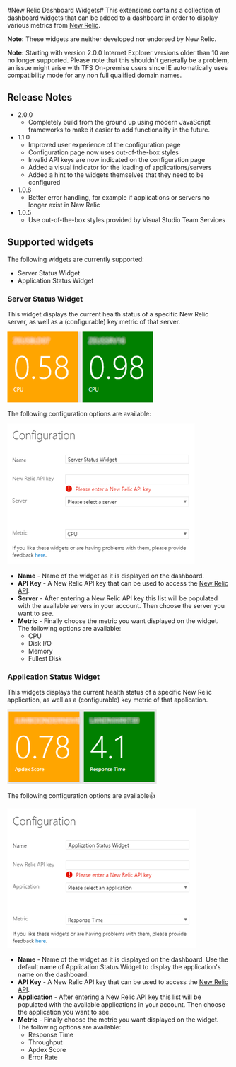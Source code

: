 ﻿#New Relic Dashboard Widgets#
This extensions contains a collection of dashboard widgets that can be added to a dashboard in order to
display various metrics from [New Relic](http://www.newrelic.com).

**Note:** These widgets are neither developed nor endorsed by New Relic.

**Note:** Starting with version 2.0.0 Internet Explorer versions older than 10 are no longer supported.
Please note that this shouldn't generally be a problem, an issue might arise with TFS On-premise users
since IE automatically uses compatibility mode for any non full qualified domain names. 

## Release Notes
* 2.0.0
    * Completely build from the ground up using modern JavaScript frameworks to make it easier to add functionality in the future.
* 1.1.0
    * Improved user experience of the configuration page
    * Configuration page now uses out-of-the-box styles
    * Invalid API keys are now indicated on the configuration page
    * Added a visual indicator for the loading of applications/servers
    * Added a hint to the widgets themselves that they need to be configured
* 1.0.8
    * Better error handling, for example if applications or servers no longer exist in New Relic
* 1.0.5
    * Use out-of-the-box styles provided by Visual Studio Team Services

## Supported widgets
The following widgets are currently supported:

* Server Status Widget
* Application Status Widget

### Server Status Widget
This widget displays the current health status of a specific New Relic server, as well as a (configurable) key metric of that server.

![](img/server-widget-preview.png)

The following configuration options are available:

![](img/server-widget-configuration.png)

* **Name** - Name of the widget as it is displayed on the dashboard.
* **API Key** - A New Relic API key that can be used to access the [New Relic API](https://docs.newrelic.com/docs/apis/rest-api-v2/requirements/new-relic-rest-api-v2-getting-started).
* **Server** - After entering a New Relic API key this list will be populated with the available servers in your account. Then choose the server you want to see.
* **Metric** - Finally choose the metric you want displayed on the widget. The following options are available:
    * CPU
    * Disk I/O
    * Memory
    * Fullest Disk

### Application Status Widget
This widgets displays the current health status of a specific New Relic application, as well as a (configurable) key metric of that application.

![](img/app-widget-preview.png)

The following configuration options are available:+1:

![](img/app-widget-configuration.png)

* **Name** - Name of the widget as it is displayed on the dashboard. Use the default name of Application Status Widget to display the application's name on the dashboard.
* **API Key** - A New Relic API key that can be used to access the [New Relic API](https://docs.newrelic.com/docs/apis/rest-api-v2/requirements/new-relic-rest-api-v2-getting-started).
* **Application** - After entering a New Relic API key this list will be populated with the available applications in your account. Then choose the application you want to see.
* **Metric** - Finally choose the metric you want displayed on the widget. The following options are available:
    * Response Time
    * Throughput
    * Apdex Score
    * Error Rate